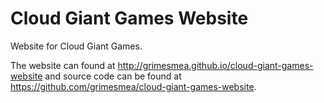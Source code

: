 Cloud Giant Games Website
==========================================================

Website for Cloud Giant Games.

The website can found at
http://grimesmea.github.io/cloud-giant-games-website
and source code can be found at
https://github.com/grimesmea/cloud-giant-games-website.
